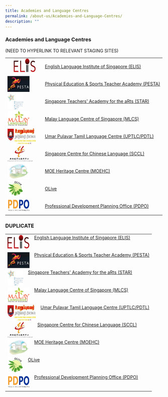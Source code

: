 ```yaml
---
title: Academies and Language Centres
permalink: /about-us/Academies-and-Language-Centres/
description: ""
---
```

### Academies and Language Centres

(NEED TO HYPERLINK TO RELEVANT STAGING SITES)

|  |  |
|---|---|
|<img src="/images/elis.png" style="width:70px;height:50px;margin-right:15px;" align = "right">  |  [English Language Institute of Singapore (ELIS)](https://academyofsingaporeteachers.moe.edu.sg/elis/home) |
| <img src="/images/pesta.png" style="width:70px;height:50px;margin-right:15px;" align = "left">  | [Physical Education & Sports Teacher Academy (PESTA)](https://academyofsingaporeteachers.moe.edu.sg/pesta/home) |
| <img src="/images/alc3.png" style="width:50px;height:50px;margin-right:15px;" align = "left">  | [Singapore Teachers' Academy for the aRts (STAR)](https://academyofsingaporeteachers.moe.edu.sg/star/singapore-teachers-academy-for-the-arts-(star))  |
| <img src="/images/mlc.png" style="width:70px;height:50px;margin-right:15px;" align = "left"> | [Malay Language Centre of Singapore (MLCS)](https://academyofsingaporeteachers.moe.edu.sg/mlcs/home) |
| <img src="/images/alc5.png" style="width:90px;height:50px;margin-right:15px;" align = "left">  | [Umar Pulavar Tamil Language Centre (UPTLC/PDTL)](https://academyofsingaporeteachers.moe.edu.sg/pdtl/home) |
| <img src="/images/alc6.png" style="width:80px;height:50px;margin-right:15px;" align = "left">  | [Singapore Centre for Chinese Language (SCCL)](https://sccl.sg/en/)  |
| <img src="/images/alc7.png" style="width:70px;height:50px;margin-right:15px;" align = "left">  | [MOE Heritage Centre (MOEHC)](https://academyofsingaporeteachers.moe.edu.sg/moehc/moe-heritage-centre) |
| <img src="/images/alc8.png" style="width:50px;height:50px;margin-right:15px;" align = "left">  | [OLive](https://academyofsingaporeteachers.moe.edu.sg/olive/olive-staff-well-being) |
| <img src="/images/alc9.png" style="width:70px;height:50px;margin-right:15px;" align = "left">  | [Professional Development Planning Office (PDPO)](https://academyofsingaporeteachers.moe.edu.sg/professional-development-planning-office) |

### DUPLICATE

|  |
|---|
|<img src="/images/elis.png" style="width:70px;height:50px;margin-right:15px;" align = "left"> [English Language Institute of Singapore (ELIS)](https://academyofsingaporeteachers.moe.edu.sg/elis/home) |
| <img src="/images/pesta.png" style="width:70px;height:50px;margin-right:15px;" align = "left"> [Physical Education & Sports Teacher Academy (PESTA)](https://academyofsingaporeteachers.moe.edu.sg/pesta/home)|
| <img src="/images/alc3.png" style="width:50px;height:50px;margin-right:15px;" align = "left"> [Singapore Teachers' Academy for the aRts (STAR)](https://academyofsingaporeteachers.moe.edu.sg/star/singapore-teachers-academy-for-the-arts-(star)) |
| <img src="/images/mlc.png" style="width:70px;height:50px;margin-right:15px;" align = "left">[Malay Language Centre of Singapore (MLCS)](https://academyofsingaporeteachers.moe.edu.sg/mlcs/home) |
| <img src="/images/alc5.png" style="width:90px;height:50px;margin-right:15px;" align = "left">[Umar Pulavar Tamil Language Centre (UPTLC/PDTL)](https://academyofsingaporeteachers.moe.edu.sg/pdtl/home) |
| <img src="/images/alc6.png" style="width:80px;height:50px;margin-right:15px;" align = "left">[Singapore Centre for Chinese Language (SCCL)](https://sccl.sg/en/) |
| <img src="/images/alc7.png" style="width:70px;height:50px;margin-right:15px;" align = "left">[MOE Heritage Centre (MOEHC)](https://academyofsingaporeteachers.moe.edu.sg/moehc/moe-heritage-centre) |
|<img src="/images/alc8.png" style="width:50px;height:50px;margin-right:15px;" align = "left">[OLive](https://academyofsingaporeteachers.moe.edu.sg/olive/olive-staff-well-being)  |
| <img src="/images/alc9.png" style="width:70px;height:50px;margin-right:15px;" align = "left">[Professional Development Planning Office (PDPO)](https://academyofsingaporeteachers.moe.edu.sg/professional-development-planning-office) |
